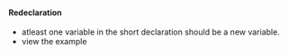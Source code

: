 #### Redeclaration

- atleast one variable in the short declaration should be a new variable.
- view the example
